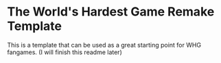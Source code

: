 # The World's Hardest Game Remake Template
This is a template that can be used as a great starting point for WHG fangames.
(I will finish this readme later)
